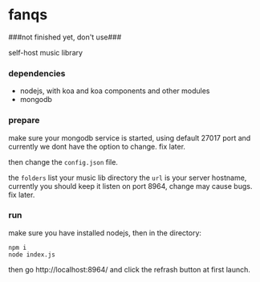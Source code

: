 # fanqs

###not finished yet, don't use###

self-host music library

### dependencies
 
* nodejs, with koa and koa components and other modules
* mongodb

### prepare

make sure your mongodb service is started, using default 27017 port and currently we dont have the option to change. fix later.

then change the <code>config.json</code> file.

the <code>folders</code> list your music lib directory
the <code>url</code> is your server hostname, currently you should keep it listen on port 8964, change may cause bugs. fix later.

### run

make sure you have installed nodejs, then in the directory:

```
npm i
node index.js
```

then go http://localhost:8964/ and click the refrash button at first launch.
